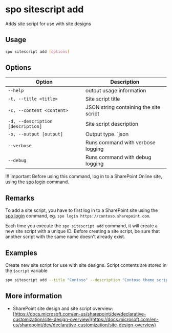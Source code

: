 # spo sitescript add

Adds site script for use with site designs

## Usage

```sh
spo sitescript add [options]
```

## Options

Option|Description
------|-----------
`--help`|output usage information
`-t, --title <title>`|Site script title
`-c, --content <content>`|JSON string containing the site script
`-d, --description [description]`|Site script description
`-o, --output [output]`|Output type. `json|text`. Default `text`
`--verbose`|Runs command with verbose logging
`--debug`|Runs command with debug logging

!!! important
    Before using this command, log in to a SharePoint Online site, using the [spo login](../login.md) command.

## Remarks

To add a site script, you have to first log in to a SharePoint site using the [spo login](../login.md) command, eg. `spo login https://contoso.sharepoint.com`.

Each time you execute the `spo sitescript add` command, it will create a new site script with a unique ID. Before creating a site script, be sure that another script with the same name doesn't already exist.

## Examples

Create new site script for use with site designs. Script contents are stored in the `$script` variable

```sh
spo sitescript add --title "Contoso" --description "Contoso theme script" --content $script
```

## More information

- SharePoint site design and site script overview: [https://docs.microsoft.com/en-us/sharepoint/dev/declarative-customization/site-design-overview](https://docs.microsoft.com/en-us/sharepoint/dev/declarative-customization/site-design-overview)